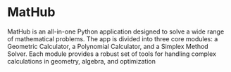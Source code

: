 # MatHub
MatHub is an all-in-one Python application designed to solve a wide range of mathematical problems. The app is divided into three core modules: a Geometric Calculator, a Polynomial Calculator, and a Simplex Method Solver. Each module provides a robust set of tools for handling complex calculations in geometry, algebra, and optimization
